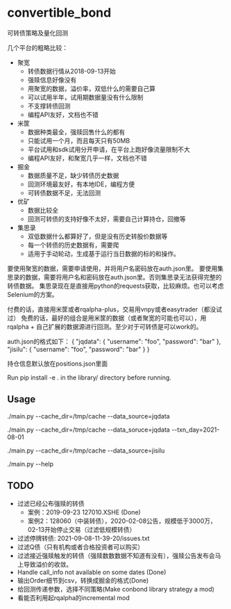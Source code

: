 # convertible_bond
可转债策略及量化回测

几个平台的粗略比较：

* 聚宽
  * 转债数据行情从2018-09-13开始
  * 强赎信息好像没有
  * 用聚宽的数据，溢价率，双低什么的需要自己算
  * 可以试用半年，试用期数据量没有什么限制
  * 不支撑转债回测
  * 编程API友好，文档也不错
* 米筐
  * 数据种类最全，强赎回售什么的都有
  * 只能试用一个月，而且每天只有50MB
  * 平台试用和sdk试用分开申请，在平台上跑好像流量限制不大
  * 编程API友好，和聚宽几乎一样，文档也不错
* 掘金
  * 数据质量不足，缺少转债历史数据
  * 回测环境最友好，有本地IDE，编程方便
  * 可转债数据不足，无法回测
* 优矿
  * 数据比较全
  * 回测可转债的支持好像不太好，需要自己计算持仓，回撤等
* 集思录
  * 双低数据什么都算好了，但是没有历史转股价数据等
  * 每一个转债的历史数据有，需要爬
  * 适用于手动轮动，生成基于运行当日数据的标的和操作。

要使用聚宽的数据，需要申请使用，并将用户名密码放在auth.json里。
要使用集思录的数据，需要将用户名和密码放在auth.json里。否则集思录无法获得完整的转债数据。
集思录现在是直接用python的requests获取，比较麻烦。也可以考虑Selenium的方案。

付费的话，直接用米筐或者rqalpha-plus，交易用vnpy或者easytrader（都没试过）
免费的话，最好的组合是用米筐的数据（或者聚宽的可能也可以），用rqalpha + 自己扩展的数据源进行回测。至少对于可转债是可以work的。

auth.json的格式如下：
{
  "jqdata": {
    "username": "foo",
    "password": "bar"
  },
  "jisilu": {
    "username": "foo",
    "password": "bar"
  }
}

持仓信息默认放在positions.json里面

Run pip install -e . in the library/ directory before running.

## Usage
./main.py --cache_dir=/tmp/cache --data_source=jqdata

./main.py --cache_dir=/tmp/cache --data_soruce=jqdata --txn_day=2021-08-01

./main.py --cache_dir=/tmp/cache --data_source=jisilu

./main.py --help

## TODO

* 过滤已经公布强赎的转债
  * 案例：2019-09-23 127010.XSHE (Done)
  * 案例2：128060（中装转债），2020-02-08公告，规模低于3000万，02-13开始停止交易（过滤低规模转债）
* 过滤停牌转债: 2021-09-08-11-39-20/issues.txt
* 过滤Q债（只有机构或者合格投资者可以购买）
* 过滤接近强赎触发的转债（强赎数数数据不知道有没有），强赎公告发布会马上导致溢价的收敛。
* Handle call_info not available on some dates (Done)
* 输出Order细节到csv，转换成掘金的格式(Done)
* 给回测传递参数，选择不同策略(Make conbond library strategy a mod)
* 看能否利用起rqalpha的incremental mod
